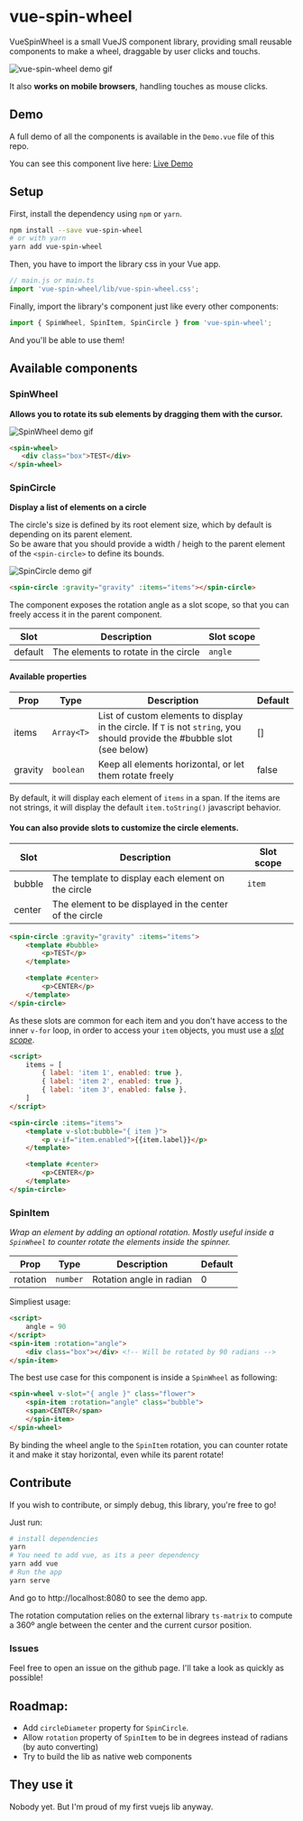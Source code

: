 # vue-spin-wheel

VueSpinWheel is a small VueJS component library, providing small reusable components to make a wheel, draggable by user clicks and touchs.

![vue-spin-wheel demo gif](./public/vue-spin-wheel-demo.gif)

It also **works on mobile browsers**, handling touches as mouse clicks.

## Demo

A full demo of all the components is available in the `Demo.vue` file of this repo.

You can see this component live here: [Live Demo ](https://codepen.io/Kapcash/pen/abvORoV)

## Setup

First, install the dependency using `npm` or `yarn`.
```bash
npm install --save vue-spin-wheel
# or with yarn
yarn add vue-spin-wheel
```

Then, you have to import the library css in your Vue app.

```javascript
// main.js or main.ts
import 'vue-spin-wheel/lib/vue-spin-wheel.css';
```

Finally, import the library's component just like every other components:

```javascript
import { SpinWheel, SpinItem, SpinCircle } from 'vue-spin-wheel';
```

And you'll be able to use them!

## Available components

### SpinWheel

**Allows you to rotate its sub elements by dragging them with the cursor.**

![SpinWheel demo gif](./public/spin-wheel-demo.gif)

```html
<spin-wheel>
   <div class="box">TEST</div>
</spin-wheel>
```

### SpinCircle

**Display a list of elements on a circle**

The circle's size is defined by its root element size, which by default is depending on its parent element.  
So be aware that you should provide a width / heigh to the parent element of the `<spin-circle>` to define its bounds.

![SpinCircle demo gif](./public/spin-circle-demo.gif)

```html
<spin-circle :gravity="gravity" :items="items"></spin-circle>
```

The component exposes the rotation angle as a slot scope, so that you can freely access it in the parent component.

|Slot|Description|Slot scope|
|----|-----------|----------|
|default|The elements to rotate in the circle|`angle`|

#### Available properties

|Prop|Type|Description|Default|
|----|----|-----------|-------|
|items|`Array<T>`|List of custom elements to display in the circle. If `T` is not `string`, you should provide the #bubble slot (see below)|[]|
|gravity|`boolean`|Keep all elements horizontal, or let them rotate freely|false|

By default, it will display each element of `items` in a span. If the items are not strings, it will display the default `item.toString()` javascript behavior.

#### You can also provide slots to customize the circle elements.

|Slot|Description|Slot scope|
|----|-----------|----------|
|bubble|The template to display each element on the circle|`item`|
|center|The element to be displayed in the center of the circle||

```html
<spin-circle :gravity="gravity" :items="items">
    <template #bubble>
        <p>TEST</p>
    </template>

    <template #center>
        <p>CENTER</p>
    </template>
</spin-circle>
```

As these slots are common for each item and you don't have access to the inner `v-for` loop, in order to access your `item` objects, you must use a *[slot scope](https://vuejs.org/v2/guide/components-slots.html#Scoped-Slots)*.

```html
<script>
    items = [
        { label: 'item 1', enabled: true },
        { label: 'item 2', enabled: true },
        { label: 'item 3', enabled: false },
    ]
</script>

<spin-circle :items="items">
    <template v-slot:bubble="{ item }">
        <p v-if="item.enabled">{{item.label}}</p>
    </template>

    <template #center>
        <p>CENTER</p>
    </template>
</spin-circle>
```

### SpinItem

*Wrap an element by adding an optional rotation. Mostly useful inside a `SpinWheel` to counter rotate the elements inside the spinner.*

|Prop|Type|Description|Default|
|----|----|-----------|-------|
|rotation|`number`|Rotation angle in radian|0|

Simpliest usage:

```html
<script>
    angle = 90
</script>
<spin-item :rotation="angle">
    <div class="box"></div> <!-- Will be rotated by 90 radians -->
</spin-item>
```

The best use case for this component is inside a `SpinWheel` as following:

```html
<spin-wheel v-slot="{ angle }" class="flower">
    <spin-item :rotation="angle" class="bubble">
    <span>CENTER</span>
    </spin-item>
</spin-wheel>
```

By binding the wheel angle to the `SpinItem` rotation, you can counter rotate it and make it stay horizontal, even while its parent rotate!

## Contribute

If you wish to contribute, or simply debug, this library, you're free to go!

Just run:

```bash
# install dependencies
yarn
# You need to add vue, as its a peer dependency
yarn add vue
# Run the app
yarn serve
```

And go to http://localhost:8080 to see the demo app.

The rotation computation relies on the external library `ts-matrix` to compute a 360º angle between the center and the current cursor position.

### Issues

Feel free to open an issue on the github page. I'll take a look as quickly as possible!

## Roadmap:

- Add `circleDiameter` property for `SpinCircle`.
- Allow `rotation` property of `SpinItem` to be in degrees instead of radians (by auto converting)
- Try to build the lib as native web components

## They use it

Nobody yet. But I'm proud of my first vuejs lib anyway.